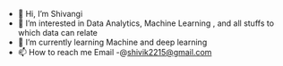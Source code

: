 - 👋 Hi, I’m Shivangi
- 👀 I’m interested in Data Analytics, Machine Learning , and all stuffs to which data can relate
- 🌱 I’m currently learning Machine and deep learning
- 📫 How to reach me 
Email -@shivik2215@gmail.com

<!---
shivik1522/shivik1522 is a ✨ special ✨ repository because its `README.md` (this file) appears on your GitHub profile.
You can click the Preview link to take a look at your changes.
--->
